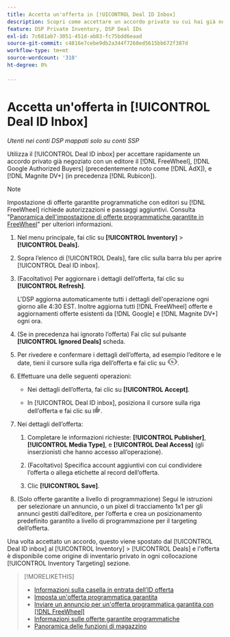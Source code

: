 ```yaml
---
title: Accetta un'offerta in [!UICONTROL Deal ID Inbox]
description: Scopri come accettare un accordo privato su cui hai già negoziato con un editore [!DNL FreeWheel], [!DNL Google Authorized Buyers] (precedentemente noto come [!DNL AdX]), and [!DNL Magnite DV+] (in precedenza [!DNL Rubicon]) utilizzando la casella in entrata ID offerta.
feature: DSP Private Inventory, DSP Deal IDs
exl-id: 7c681ab7-3051-451d-ab83-fc75bdd6eaad
source-git-commit: c4816e7cebe9db2a344f7268ed5615bb672f387d
workflow-type: tm+mt
source-wordcount: '310'
ht-degree: 0%

---
```


# Accetta un&#39;offerta in [!UICONTROL Deal ID Inbox]

*Utenti nei conti DSP mappati solo su conti SSP*

Utilizza il [!UICONTROL Deal ID inbox] per accettare rapidamente un accordo privato già negoziato con un editore il [!DNL FreeWheel], [!DNL Google Authorized Buyers] (precedentemente noto come [!DNL AdX]), e [!DNL Magnite DV+] (in precedenza [!DNL Rubicon]).

>[!NOTE]
>
>Impostazione di offerte garantite programmatiche con editori su [!DNL FreeWheel] richiede autorizzazioni e passaggi aggiuntivi. Consulta &quot;[Panoramica dell&#39;impostazione di offerte programmatiche garantite in FreeWheel](freewheel-overview.md)&quot; per ulteriori informazioni.

1. Nel menu principale, fai clic su **[!UICONTROL Inventory]** > **[!UICONTROL Deals].**

1. Sopra l’elenco di [!UICONTROL Deals], fare clic sulla barra blu per aprire [!UICONTROL Deal ID inbox].

1. (Facoltativo) Per aggiornare i dettagli dell’offerta, fai clic su **[!UICONTROL Refresh]**.

   L&#39;DSP aggiorna automaticamente tutti i dettagli dell&#39;operazione ogni giorno alle 4:30 EST. Inoltre aggiorna tutti [!DNL FreeWheel] offerte e aggiornamenti offerte esistenti da [!DNL Google] e [!DNL Magnite DV+] ogni ora.

1. (Se in precedenza hai ignorato l’offerta) Fai clic sul pulsante **[!UICONTROL Ignored Deals]** scheda.

1. Per rivedere e confermare i dettagli dell’offerta, ad esempio l’editore e le date, tieni il cursore sulla riga dell’offerta e fai clic su ![Revisione](/help/dsp/assets/review.png).

1. Effettuare una delle seguenti operazioni:

   * Nei dettagli dell’offerta, fai clic su **[!UICONTROL Accept]**.

   * In [!UICONTROL Deal ID inbox], posiziona il cursore sulla riga dell’offerta e fai clic su ![Accetta](/help/dsp/assets/accept.png).

1. Nei dettagli dell’offerta:
   1. Completare le informazioni richieste: **[!UICONTROL Publisher]**, **[!UICONTROL Media Type]**, e **[!UICONTROL Deal Access]** (gli inserzionisti che hanno accesso all’operazione).
   1. (Facoltativo) Specifica account aggiuntivi con cui condividere l’offerta o allega etichette al record dell’offerta.

   1. Clic **[!UICONTROL Save]**.

1. (Solo offerte garantite a livello di programmazione) Segui le istruzioni per selezionare un annuncio, o un pixel di tracciamento 1x1 per gli annunci gestiti dall’editore, per l’offerta e crea un posizionamento predefinito garantito a livello di programmazione per il targeting dell’offerta.

Una volta accettato un accordo, questo viene spostato dal [!UICONTROL Deal ID inbox] al [!UICONTROL Inventory] > [!UICONTROL Deals] e l&#39;offerta è disponibile come origine di inventario privato in ogni collocazione [!UICONTROL Inventory Targeting] sezione.

>[!MORELIKETHIS]
>
>* [Informazioni sulla casella in entrata dell’ID offerta](deal-id-inbox-about.md)
>* [Imposta un&#39;offerta programmatica garantita](programmatic-guaranteed-set-up.md)
>* [Inviare un annuncio per un&#39;offerta programmatica garantita con [!DNL FreeWheel]](freewheel-submit.md)
>* [Informazioni sulle offerte garantite programmatiche](programmatic-guaranteed-about.md)
>* [Panoramica delle funzioni di magazzino](inventory-overview.md)

